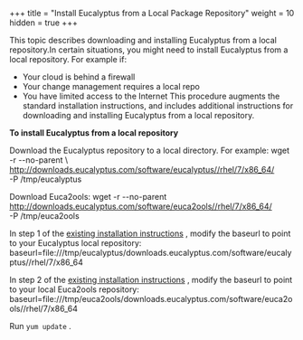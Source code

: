 +++
title = "Install Eucalyptus from a Local Package Repository"
weight = 10
hidden = true
+++

This topic describes downloading and installing Eucalyptus from a local repository.In certain situations, you might need to install Eucalyptus from a local repository. For example if: 

* Your cloud is behind a firewall 
* Your change management requires a local repo 
* You have limited access to the Internet 
This procedure augments the standard installation instructions, and includes additional instructions for downloading and installing Eucalyptus from a local repository. 

**To install Eucalyptus from a local repository** 

Download the Eucalyptus repository to a local directory. For example: 
    wget -r --no-parent \ 
    http://downloads.eucalyptus.com/software/eucalyptus//rhel/7/x86_64/ \
    -P /tmp/eucalyptus 

Download Euca2ools: 
    wget -r --no-parent \
    http://downloads.eucalyptus.com/software/euca2ools//rhel/7/x86_64/ \
    -P /tmp/euca2ools 

In step 1 of the [existing installation instructions](installing_euca_release.dita) , modify the baseurl to point to your Eucalyptus local repository: 
    baseurl=file:///tmp/eucalyptus/downloads.eucalyptus.com/software/eucalyptus//rhel/7/x86_64

In step 2 of the [existing installation instructions](installing_euca_release.dita) , modify the baseurl to point to your local Euca2ools repository: 
    baseurl=file:///tmp/euca2ools/downloads.eucalyptus.com/software/euca2ools//rhel/7/x86_64

Run `yum update` . 